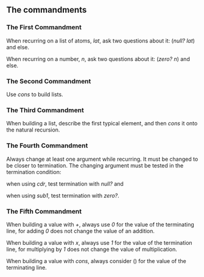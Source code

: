 ## The commandments

### The First Commandment

When recurring on a list of atoms, _lat_, ask two questions about it:
\(_null? lat_\) and else.

When recurring on a number, _n_, ask two questions about it:
\(_zero? n_\) and else.

### The Second Commandment

Use _cons_ to build lists.

### The Third Commandment

When building a list, describe the first typical element, and
then _cons_ it onto the natural recursion.

### The Fourth Commandment

Always change at least one argument while recurring. It must be
changed to be closer to termination. The changing argument must
be tested in the termination condition:

when using _cdr_, test termination with _null?_ and

when using _sub1_, test termination with _zero?_.

### The Fifth Commandment

When building a value with _+_, always use _0_ for the value of
the terminating line, for adding _0_ does not change the value of
an addition.

When building a value with _x_, always use _1_ for the value of
the termination line, for multiplying by _1_ does not change the
value of multiplication.

When building a value with _cons_, always consider () for the value
of the terminating line.

